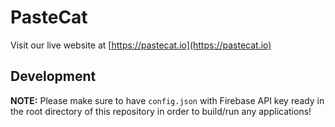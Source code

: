 # PasteCat

Visit our live website at [https://pastecat.io](https://pastecat.io)

## Development

**NOTE:** Please make sure to have `config.json` with Firebase API key ready in
the root directory of this repository in order to build/run any applications! 
